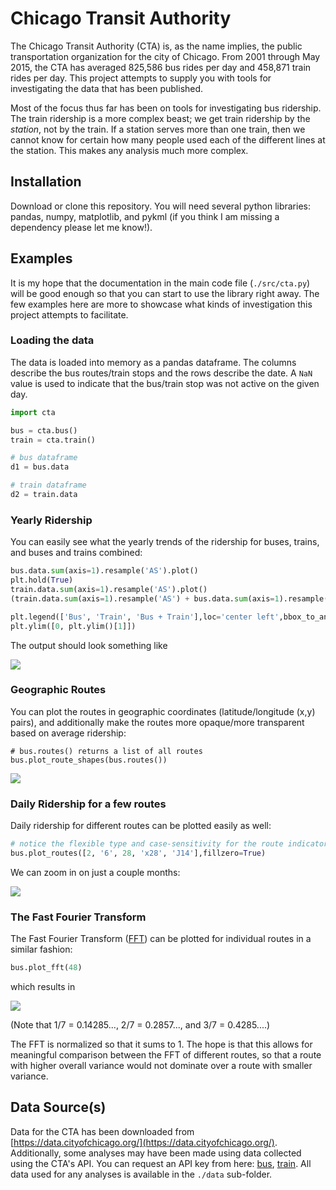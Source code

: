 # Chicago Transit Authority

The Chicago Transit Authority (CTA) is, as the name implies, the public transportation organization for the city of Chicago. From 2001 through May 2015, the CTA has averaged 825,586 bus rides per day and 458,871 train rides per day. This project attempts to supply you with tools for investigating the data that has been published.

Most of the focus thus far has been on tools for investigating bus ridership. The train ridership is a more complex beast; we get train ridership by the *station*, not by the train. If a station serves more than one train, then we cannot know for certain how many people used each of the different lines at the station. This makes any analysis much more complex.

## Installation

Download or clone this repository. You will need several python libraries: pandas, numpy, matplotlib, and pykml (if you think I am missing a dependency please let me know!).

## Examples

It is my hope that the documentation in the main code file (`./src/cta.py`) will be good enough so that you can start to use the library right away. The few examples here are more to showcase what kinds of investigation this project attempts to facilitate.

### Loading the data
The data is loaded into memory as a pandas dataframe. The columns describe the bus routes/train stops and the rows describe the date. A `NaN` value is used to indicate that the bus/train stop was not active on the given day.

```python
import cta

bus = cta.bus()
train = cta.train()

# bus dataframe
d1 = bus.data

# train dataframe
d2 = train.data
```

### Yearly Ridership
You can easily see what the yearly trends of the ridership for buses, trains, and buses and trains combined:

```python
bus.data.sum(axis=1).resample('AS').plot()
plt.hold(True)
train.data.sum(axis=1).resample('AS').plot()
(train.data.sum(axis=1).resample('AS') + bus.data.sum(axis=1).resample('AS')).plot()

plt.legend(['Bus', 'Train', 'Bus + Train'],loc='center left',bbox_to_anchor=(1,.5))
plt.ylim([0, plt.ylim()[1]])

```

The output should look something like

![](https://raw.githubusercontent.com/kbrose/dataViz/master/Chicago/imgs/yearly_ridership.png)

### Geographic Routes
You can plot the routes in geographic coordinates (latitude/longitude (x,y) pairs), and additionally make the routes more opaque/more transparent based on average ridership:

```
# bus.routes() returns a list of all routes
bus.plot_route_shapes(bus.routes())
```

![](https://raw.githubusercontent.com/kbrose/dataViz/master/Chicago/imgs/routes.png)

### Daily Ridership for a few routes
Daily ridership for different routes can be plotted easily as well:

```python
# notice the flexible type and case-sensitivity for the route indicator
bus.plot_routes([2, '6', 28, 'x28', 'J14'],fillzero=True)
```

We can zoom in on just a couple months:

![](https://raw.githubusercontent.com/kbrose/dataViz/master/Chicago/imgs/nov_dec_ridership.png)

### The Fast Fourier Transform
The Fast Fourier Transform ([FFT](https://en.wikipedia.org/wiki/Fast_Fourier_transform)) can be plotted for individual routes in a similar fashion:

```python
bus.plot_fft(48)
```

which results in

![](https://raw.githubusercontent.com/kbrose/dataViz/master/Chicago/imgs/fft.png)

(Note that 1/7 = 0.14285..., 2/7 = 0.2857..., and 3/7 = 0.4285....)

The FFT is normalized so that it sums to 1. The hope is that this allows for meaningful comparison between the FFT of different routes, so that a route with higher overall variance would not dominate over a route with smaller variance.

## Data Source(s)

Data for the CTA has been downloaded from [https://data.cityofchicago.org/](https://data.cityofchicago.org/). Additionally, some analyses may have been made using data collected using the CTA's API. You can request an API key from here: [bus](http://www.transitchicago.com/developers/bustracker.aspx), [train](http://www.transitchicago.com/developers/traintracker.aspx). All data used for any analyses is available in the `./data` sub-folder.
